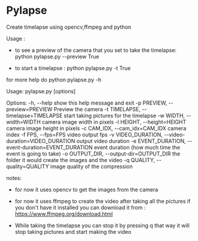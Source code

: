 Pylapse
=======


Create timelapse using opencv,ffmpeg and python

Usage :
- to see a preview of the camera that you set to take the timelapse:
python pylapse.py --preview True


- to start a timelapse :
python pylapse.py -t True

for more help do python pylapse.py -h

Usage: pylapse.py [options]

Options:
  -h, --help            show this help message and exit
  -p PREVIEW, --preview=PREVIEW
                        Preview the camera
  -t TIMELAPSE, --timelapse=TIMELAPSE
                        start taking pictures for the timelapse
  -w WIDTH, --width=WIDTH
                        camera image width in pixels
  -l HEIGHT, --height=HEIGHT
                        camera image height in pixels
  -c CAM_IDX, --cam_idx=CAM_IDX
                        camera index
  -f FPS, --fps=FPS     video output fps
  -v VIDEO_DURATION, --video-duration=VIDEO_DURATION
                        output video duration
  -e EVENT_DURATION, --event-duration=EVENT_DURATION
                        event duration (how much time the event is going to
                        take)
  -o OUTPUT_DIR, --output-dir=OUTPUT_DIR
                        the folder it would create the images and the video
  -q QUALITY, --quality=QUALITY
                        image quality of the compression


notes:
- for now it uses opencv to get the images from the camera

- for now it uses ffmpeg to create the video after taking all the pictures
  if you don't have it installed you can download it from :
  https://www.ffmpeg.org/download.html
  
- While taking the timelapse you can stop it by pressing q
  that way it will stop taking pictures and start making the video

